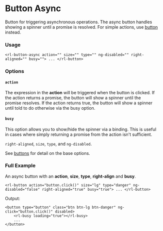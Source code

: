 # Button Async
Button for triggering asynchronous operations. The async button handles showing a spinner until a promise is resolved. For simple actions, use [button](../button/button.md) instead.

### Usage
```
<rl-button-async action="" size="" type="" ng-disabled="" right-aligned="" busy=""> ... </rl-button>
```
### Options

#### `action`

The expression in the **action** will be triggered when the button is clicked. If the action returns a promise, the button will show a spinner until the promise resolves. If the action returns true, the button will show a spinner until told to do otherwise via the busy option.

#### `busy`

This option allows you to show/hide the spinner via a binding. This is useful in cases where simply returning a promise from the action isn't sufficient.

`right-aligned`, `size`, `type`, and `ng-disabled`.

See [buttons](../buttons.md) for detail on the base options.

### Full Example
An async button with an **action**, **size**, **type**, **right-align** and **busy**.
```
<rl-button action="button.click()" size="lg" type="danger" ng-disabled="false" right-aligned="true" busy="true"> ... </rl-button>
```
Output:
```
<button type="button" class="btn btn-lg btn-danger" ng-click="button.click()" disabled>
	<rl-busy loading="true"></rl-busy>
	...
</button>
```